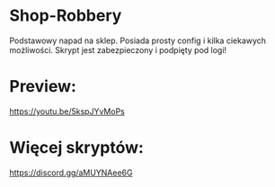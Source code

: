 # Shop-Robbery
Podstawowy napad na sklep. Posiada prosty config i kilka ciekawych możliwości. Skrypt jest zabezpieczony i podpięty pod logi!

# Preview:
https://youtu.be/5kspJYvMoPs

# Więcej skryptów: 
https://discord.gg/aMUYNAee6G
